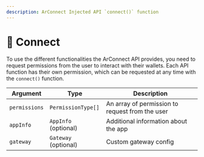 ```yaml
---
description: ArConnect Injected API `connect()` function
---
```


# 🔗 Connect

To use the different functionalities the ArConnect API provides, you need to request permissions from the user to interact with their wallets. Each API function has their own permission, which can be requested at any time with the `connect()` function.

| Argument      | Type                 | Description                                     |
|---------------|----------------------|-------------------------------------------------|
| `permissions` | `PermissionType[]`   | An array of permission to request from the user |
| `appInfo`     | `AppInfo` (optional) | Additional information about the app            |
| `gateway`     | `Gateway` (optional) | Custom gateway config                           |
